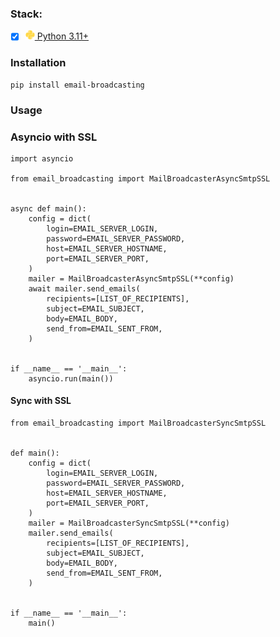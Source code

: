### Stack:

- [x] <a href="https://www.python.org/"><img src="https://raw.githubusercontent.com/devicons/devicon/master/icons/python/python-plain.svg" alt="python" width="15" height="15"/>
  Python 3.11+ <br/></a>

### Installation

    pip install email-broadcasting

### Usage

### Asyncio with SSL

    import asyncio

    from email_broadcasting import MailBroadcasterAsyncSmtpSSL


    async def main():
        config = dict(
            login=EMAIL_SERVER_LOGIN,
            password=EMAIL_SERVER_PASSWORD,
            host=EMAIL_SERVER_HOSTNAME,
            port=EMAIL_SERVER_PORT,
        )
        mailer = MailBroadcasterAsyncSmtpSSL(**config)
        await mailer.send_emails(
            recipients=[LIST_OF_RECIPIENTS],
            subject=EMAIL_SUBJECT,
            body=EMAIL_BODY,
            send_from=EMAIL_SENT_FROM,
        )


    if __name__ == '__main__':
        asyncio.run(main())

#### Sync with SSL

    from email_broadcasting import MailBroadcasterSyncSmtpSSL


    def main():
        config = dict(
            login=EMAIL_SERVER_LOGIN,
            password=EMAIL_SERVER_PASSWORD,
            host=EMAIL_SERVER_HOSTNAME,
            port=EMAIL_SERVER_PORT,
        )
        mailer = MailBroadcasterSyncSmtpSSL(**config)
        mailer.send_emails(
            recipients=[LIST_OF_RECIPIENTS],
            subject=EMAIL_SUBJECT,
            body=EMAIL_BODY,
            send_from=EMAIL_SENT_FROM,
        )


    if __name__ == '__main__':
        main()

